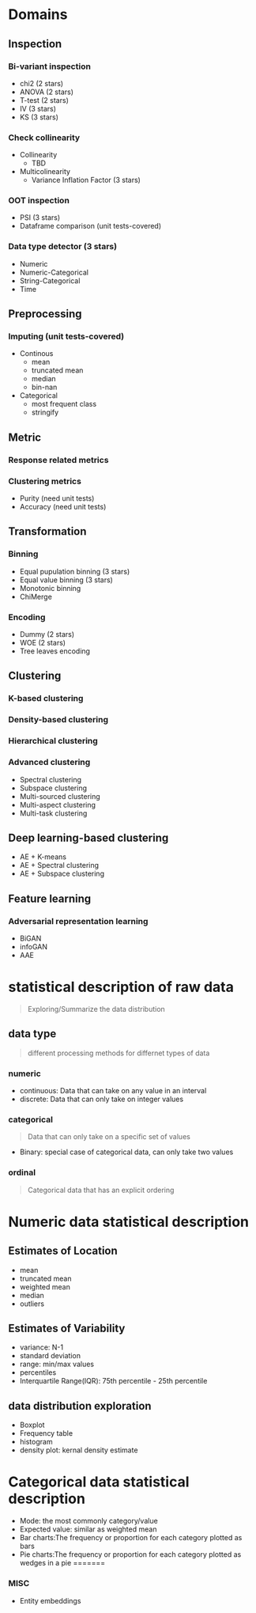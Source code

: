 # Domains
## Inspection
### Bi-variant inspection
* chi2 (2 stars)
* ANOVA (2 stars)
* T-test (2 stars)
* IV (3 stars)
* KS (3 stars)

### Check collinearity
* Collinearity
	* TBD
* Multicolinearity
	* Variance Inflation Factor (3 stars)

### OOT inspection
* PSI (3 stars)
* Dataframe comparison (unit tests-covered)

### Data type detector (3 stars)
* Numeric
* Numeric-Categorical
* String-Categorical
* Time

## Preprocessing
### Imputing (unit tests-covered)
* Continous
	* mean
	* truncated mean
	* median
	* bin-nan
* Categorical
	* most frequent class
	* stringify

## Metric
### Response related metrics
### Clustering metrics

* Purity (need unit tests)
* Accuracy (need unit tests)

## Transformation
### Binning
* Equal pupulation binning (3 stars)
* Equal value binning (3 stars)
* Monotonic binning
* ChiMerge

### Encoding 
* Dummy (2 stars)
* WOE (2 stars)
* Tree leaves encoding
 
## Clustering
### K-based clustering
### Density-based clustering
### Hierarchical clustering
### Advanced clustering
* Spectral clustering
* Subspace clustering
* Multi-sourced clustering
* Multi-aspect clustering
* Multi-task clustering

## Deep learning-based clustering
* AE + K-means
* AE + Spectral clustering
* AE + Subspace clustering

## Feature learning
### Adversarial representation learning
* BiGAN
* infoGAN
* AAE

# statistical description of raw data
> Exploring/Summarize the data distribution

## data type
> different processing methods for differnet types of data

### numeric
+ continuous: Data that can take on any value in an interval
+ discrete: Data that can only take on integer values

### categorical
> Data that can only take on a specific set of values

+ Binary: special case of categorical data, can only take two values

### ordinal
> Categorical data that has an explicit ordering


# Numeric data statistical description

## Estimates of Location
+ mean
+ truncated mean
+ weighted mean
+ median
+ outliers

## Estimates of Variability
+ variance: N-1
+ standard deviation
+ range: min/max values
+ percentiles
+ Interquartile Range(IQR): 75th percentile - 25th percentile

## data distribution exploration
+ Boxplot
+ Frequency table
+ histogram
+ density plot: kernal density estimate

# Categorical data statistical description
+ Mode: the most commonly category/value
+ Expected value: similar as weighted mean
+ Bar charts:The frequency or proportion for each category plotted as bars
+ Pie charts:The frequency or proportion for each category plotted as wedges in a pie
=======
### MISC
* Entity embeddings

